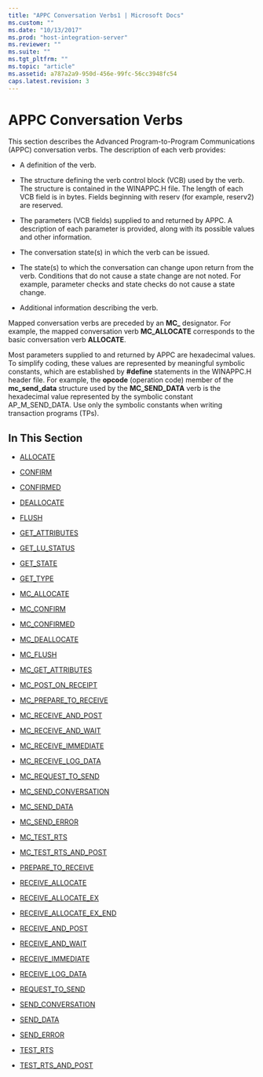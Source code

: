 ```yaml
---
title: "APPC Conversation Verbs1 | Microsoft Docs"
ms.custom: ""
ms.date: "10/13/2017"
ms.prod: "host-integration-server"
ms.reviewer: ""
ms.suite: ""
ms.tgt_pltfrm: ""
ms.topic: "article"
ms.assetid: a787a2a9-950d-456e-99fc-56cc3948fc54
caps.latest.revision: 3
---
```

# APPC Conversation Verbs
This section describes the Advanced Program-to-Program Communications (APPC) conversation verbs. The description of each verb provides:  
  
-   A definition of the verb.  
  
-   The structure defining the verb control block (VCB) used by the verb. The structure is contained in the WINAPPC.H file. The length of each VCB field is in bytes. Fields beginning with reserv (for example, reserv2) are reserved.  
  
-   The parameters (VCB fields) supplied to and returned by APPC. A description of each parameter is provided, along with its possible values and other information.  
  
-   The conversation state(s) in which the verb can be issued.  
  
-   The state(s) to which the conversation can change upon return from the verb. Conditions that do not cause a state change are not noted. For example, parameter checks and state checks do not cause a state change.  
  
-   Additional information describing the verb.  
  
 Mapped conversation verbs are preceded by an **MC_** designator. For example, the mapped conversation verb **MC_ALLOCATE** corresponds to the basic conversation verb **ALLOCATE**.  
  
 Most parameters supplied to and returned by APPC are hexadecimal values. To simplify coding, these values are represented by meaningful symbolic constants, which are established by **#define** statements in the WINAPPC.H header file. For example, the **opcode** (operation code) member of the **mc_send_data** structure used by the **MC_SEND_DATA** verb is the hexadecimal value represented by the symbolic constant AP_M_SEND_DATA. Use only the symbolic constants when writing transaction programs (TPs).  
  
## In This Section  
  
-   [ALLOCATE](../core/allocate.md)  
  
-   [CONFIRM](../core/confirm.md)  
  
-   [CONFIRMED](../core/confirmed.md)  
  
-   [DEALLOCATE](../core/deallocate.md)  
  
-   [FLUSH](../core/flush.md)  
  
-   [GET_ATTRIBUTES](../core/get-attributes.md)  
  
-   [GET_LU_STATUS](../core/get-lu-status.md)  
  
-   [GET_STATE](../core/get-state.md)  
  
-   [GET_TYPE](../core/get-type.md)  
  
-   [MC_ALLOCATE](../core/mc-allocate.md)  
  
-   [MC_CONFIRM](../core/mc-confirm.md)  
  
-   [MC_CONFIRMED](../core/mc-confirmed.md)  
  
-   [MC_DEALLOCATE](../core/mc-deallocate.md)  
  
-   [MC_FLUSH](../core/mc-flush.md)  
  
-   [MC_GET_ATTRIBUTES](../core/mc-get-attributes.md)  
  
-   [MC_POST_ON_RECEIPT](../core/mc-post-on-receipt.md)  
  
-   [MC_PREPARE_TO_RECEIVE](../core/mc-prepare-to-receive.md)  
  
-   [MC_RECEIVE_AND_POST](../core/mc-receive-and-post.md)  
  
-   [MC_RECEIVE_AND_WAIT](../core/mc-receive-and-wait.md)  
  
-   [MC_RECEIVE_IMMEDIATE](../core/mc-receive-immediate.md)  
  
-   [MC_RECEIVE_LOG_DATA](../core/mc-receive-log-data.md)  
  
-   [MC_REQUEST_TO_SEND](../core/mc-request-to-send.md)  
  
-   [MC_SEND_CONVERSATION](../core/mc-send-conversation.md)  
  
-   [MC_SEND_DATA](../core/mc-send-data.md)  
  
-   [MC_SEND_ERROR](../core/mc-send-error.md)  
  
-   [MC_TEST_RTS](../core/mc-test-rts.md)  
  
-   [MC_TEST_RTS_AND_POST](../core/mc-test-rts-and-post.md)  
  
-   [PREPARE_TO_RECEIVE](../core/prepare-to-receive.md)  
  
-   [RECEIVE_ALLOCATE](../core/receive-allocate.md)  
  
-   [RECEIVE_ALLOCATE_EX](../core/receive-allocate-ex.md)  
  
-   [RECEIVE_ALLOCATE_EX_END](../core/receive-allocate-ex-end.md)  
  
-   [RECEIVE_AND_POST](../core/receive-and-post.md)  
  
-   [RECEIVE_AND_WAIT](../core/receive-and-wait.md)  
  
-   [RECEIVE_IMMEDIATE](../core/receive-immediate.md)  
  
-   [RECEIVE_LOG_DATA](../core/receive-log-data.md)  
  
-   [REQUEST_TO_SEND](../core/request-to-send.md)  
  
-   [SEND_CONVERSATION](../core/send-conversation.md)  
  
-   [SEND_DATA](../core/send-data.md)  
  
-   [SEND_ERROR](../core/send-error.md)  
  
-   [TEST_RTS](../core/test-rts.md)  
  
-   [TEST_RTS_AND_POST](../core/test-rts-and-post.md)